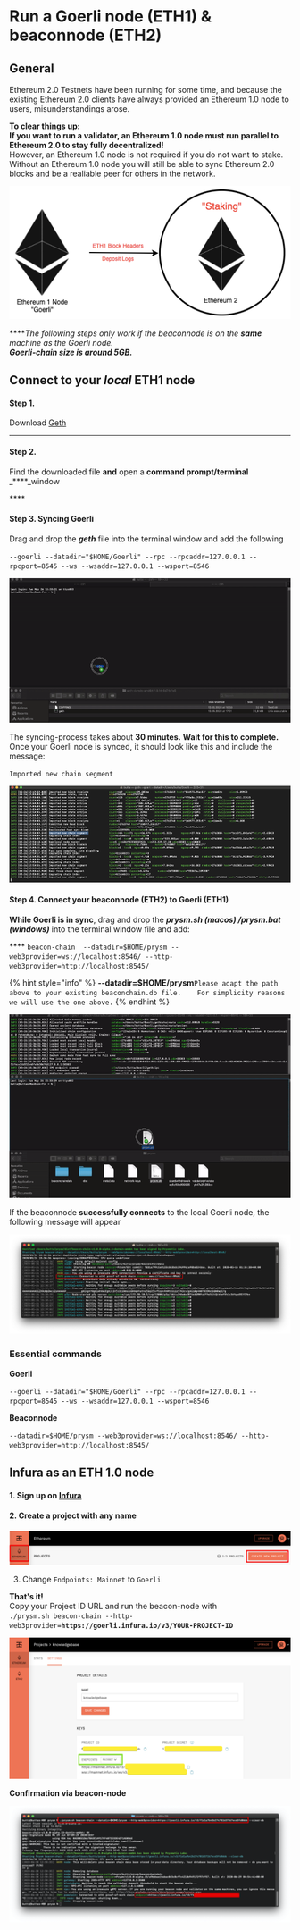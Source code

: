 # Run a Goerli node \(ETH1\) & beaconnode \(ETH2\)

## General

Ethereum 2.0 Testnets have been running for some time, and because the existing Ethereum 2.0 clients have always provided an Ethereum 1.0  node to users, misunderstandings arose.  
  
**To clear things up:   
If you want to run a validator, an Ethereum 1.0 node must run parallel to Ethereum 2.0 to stay fully decentralized!**   
However, an Ethereum 1.0 node is not required if you do not want to stake. Without an Ethereum 1.0 node you will still be able to sync Ethereum 2.0 blocks and be a realiable peer for others in the network.  


![](.gitbook/assets/image%20%2841%29.png)

  
****_The following steps only work if the beaconnode is on the **same** machine as the Goerli node.  
**Goerli-chain size is around 5GB.**_

## **Connect to your** _local_  **ETH1 node**

#### Step 1.

Download [Geth](https://geth.ethereum.org/downloads/)  
****

#### **Step 2.** 

Find the downloaded file **and** open a **command prompt/terminal** _****_window

\*\*\*\*

#### **Step 3. Syncing Goerli**

  
Drag and drop the _**geth**_ file into the terminal window and add the following   
  
 `--goerli --datadir="$HOME/Goerli" --rpc --rpcaddr=127.0.0.1 --rpcport=8545 --ws --wsaddr=127.0.0.1 --wsport=8546`

![](.gitbook/assets/goerlisyncs1.gif)

  
The syncing-process takes about **30 minutes.** **Wait for this to complete.**  
Once your Goerli node is synced, it should look like this and include the message:  
  
`Imported new chain segment`

![](.gitbook/assets/image%20%2840%29.png)



#### **Step 4. Connect your beaconnode \(ETH2\) to Goerli \(ETH1\)**

**While Goerli is in sync**, drag and drop the _**prysm.sh \(macos\) /prysm.bat \(windows\)**_ into the terminal window file and add:   
  
**** `beacon-chain  --datadir=$HOME/prysm --web3provider=ws://localhost:8546/ --http-web3provider=http://localhost:8545/`

{% hint style="info" %}
**--datadir=$HOME/prysm**`Please adapt the path above to your existing beaconchain.db file.   
For simplicity reasons we will use the one above.`
{% endhint %}

![](.gitbook/assets/beaconoerli1.gif)



If the beaconnode **successfully connects** to the local Goerli node, the following message will appear 

![](.gitbook/assets/connected.png)

### Essential commands

**Goerli**

`--goerli --datadir="$HOME/Goerli" --rpc --rpcaddr=127.0.0.1 --rpcport=8545 --ws --wsaddr=127.0.0.1 --wsport=8546`

**Beaconnode**

`--datadir=$HOME/prysm --web3provider=ws://localhost:8546/ --http-web3provider=http://localhost:8545/`

## Infura as an ETH 1.0 node

#### 

#### 1. Sign up on [Infura](https://infura.io/)

#### 2. Create a project with any name

![](.gitbook/assets/image%20%28100%29.png)

3. Change `Endpoints: Mainnet` to `Goerli`

**That's it!**   
Copy your Project ID URL and run the beacon-node with   
`./prysm.sh beacon-chain --http-web3provider=`**`https://goerli.infura.io/v3/YOUR-PROJECT-ID`**

![](.gitbook/assets/image%20%2896%29.png)

  
**Confirmation via beacon-node**

![](.gitbook/assets/image%20%2899%29.png)





